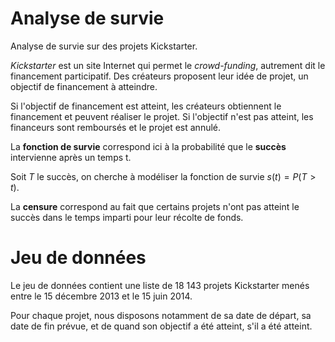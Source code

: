 # Analyse de survie

Analyse de survie sur des projets Kickstarter.

_Kickstarter_ est un site Internet qui permet le _crowd-funding_, autrement dit le financement participatif. Des créateurs proposent leur idée de projet, un objectif de financement à atteindre.

Si l'objectif de financement est atteint, les créateurs obtiennent le financement et peuvent réaliser le projet. Si l'objectif n'est pas atteint, les financeurs sont remboursés et le projet est annulé.

La **fonction de survie** correspond ici à la probabilité que le **succès** intervienne après un temps t.

Soit $T$ le succès, on cherche à modéliser la fonction de survie $s(t) = P(T > t)$.

La **censure** correspond au fait que certains projets n'ont pas atteint le succès dans le temps imparti pour leur récolte de fonds.

# Jeu de données

Le jeu de données contient une liste de 18 143 projets Kickstarter menés entre le 15 décembre 2013 et le 15 juin 2014.

Pour chaque projet, nous disposons notamment de sa date de départ, sa date de fin prévue, et de quand son objectif a été atteint, s'il a été atteint.
